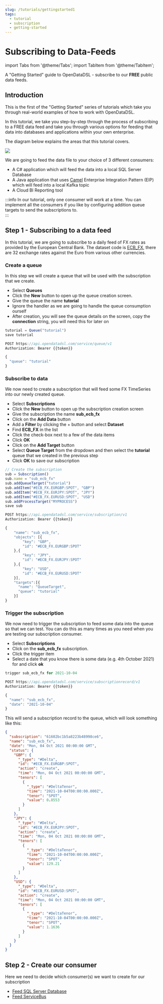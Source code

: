 ```yaml
---
slug: /tutorials/gettingstarted1
tags:
  - tutorial
  - subscription
  - getting-started
---
```

Subscribing to Data-Feeds
==========================================

import Tabs from '@theme/Tabs';
import TabItem from '@theme/TabItem';


A "Getting Started" guide to OpenDataDSL - subscribe to our **FREE** public data feeds.

## Introduction

This is the first of the "Getting Started" series of tutorials which take you through real-world examples of how to 
work with OpenDataDSL.

In this tutorial, we take you step-by-step through the process of subscribing to a FREE data feed and take you through
various options for feeding that data into databases and applications within your own enterprise. 

The diagram below explains the areas that this tutorial covers.

![](/img/tutorial/getting-started-1-overview.png)

We are going to feed the data file to your choice of 3 different consumers:
* A C# application which will feed the data into a local SQL Server Database
* A Java application that uses [Camel](https://camel.apache.org/) Enterprise Integration Pattern (EIP) which will feed into a local Kafka topic
* A Cloud BI Reporting tool

:::info
In our tutorial, only one consumer will work at a time. 
You can implement all the consumers if you like by configuring addition queue targets to send the subscriptions to.  
::: 

## Step 1 - Subscribing to a data feed

In this tutorial, we are going to subscribe to a daily feed of FX rates as provided by the European Central Bank. 
The dataset code is [ECB_FX](/docs/data/fx#ecb_fx), there are 32 exchange rates against the Euro from various other currencies.

### Create a queue

In this step we will create a queue that will be used with the subscription that we create.

<Tabs groupId="tool">
<TabItem value="portal" label="Web Portal" default>

* Select **Queues**
* Click the **New** button to open up the queue creation screen.
* Give the queue the name **tutorial**
* Ignore the handler as we are going to handle the queue consumption ourself
* After creation, you will see the queue details on the screen, copy the **connection** string, you will need this for later on


</TabItem>
<TabItem value="odsl" label="OpenDataDSL">

```js
tutorial = Queue("tutorial")
save tutorial
```

</TabItem>
<TabItem value="rest" label="REST API">

```js
POST https://api.opendatadsl.com/service/queue/v1
Authorization: Bearer {{token}}

{
  "queue": "tutorial"
}
```

</TabItem>
</Tabs>

### Subscribe to data

We now need to create a subscription that will feed some FX TimeSeries into our newly created queue.

<Tabs groupId="tool">
<TabItem value="portal" label="Web Portal" default>

* Select **Subscriptions**
* Click the **New** button to open up the subscription creation screen
* Give the subscription the name **sub_ecb_fx**
* Click on the **Add Data** button
* Add a **Filter** by clicking the + button and select **Dataset**
* Find **ECB_FX** in the list
* Click the check-box next to a few of the data items
* Click **OK**
* Click on the **Add Target** button
* Select **Queue Target** from the dropdown and then select the **tutorial** queue that we created in the previous step
* Click **OK** to save our subscription


</TabItem>
<TabItem value="odsl" label="OpenDataDSL">

```js
// Create the subscription
sub = Subscription()
sub.name = "sub_ecb_fx"
sub.addQueueTarget("tutorial")
sub.addItem("#ECB_FX.EURGBP:SPOT", "GBP")
sub.addItem("#ECB_FX.EURJPY:SPOT", "JPY")
sub.addItem("#ECB_FX.EURUSD:SPOT", "USD")
sub.addProcessTarget("MYPROCESS")
save sub
```

</TabItem>
<TabItem value="rest" label="REST API">

```js
POST https://api.opendatadsl.com/service/subscription/v1
Authorization: Bearer {{token}}

{
    "name": "sub_ecb_fx",
    "objects": [{
        "key": "GBP",
        "id": "#ECB_FX.EURGBP:SPOT"
    },{
        "key": "JPY",
        "id": "#ECB_FX.EURJPY:SPOT"
    },{
        "key": "USD",
        "id": "#ECB_FX.EURUSD:SPOT"
    }],
    "targets":[{
      "name": "QueueTarget",
      "queue": "tutorial"
    }]
}
```

</TabItem>
</Tabs>

### Trigger the subscription
We now need to trigger the subscription to feed some data into the queue so that we can test.
You can do this as many times as you need when you are testing our subscription consumer.

<Tabs groupId="tool">
<TabItem value="portal" label="Web Portal" default>

* Select **Subscriptions**
* Click on the **sub_ecb_fx** subscription.
* Click the trigger item
* Select a date that you know there is some data (e.g. 4th October 2021) for and click **ok**

</TabItem>
<TabItem value="odsl" label="OpenDataDSL">

```js
trigger sub_ecb_fx for 2021-10-04
```

</TabItem>
<TabItem value="rest" label="REST API">

```js
POST https://api.opendatadsl.com/service/subscriptionrecord/v1
Authorization: Bearer {{token}}

{
  "name": "sub_ecb_fx",
  "date": "2021-10-04"
}
```

</TabItem>
</Tabs>

This will send a subscription record to the queue, which will look something like this:

```json
{
  "subscription": "61602bc1b5a8223b48998ce6",
  "name": "sub_ecb_fx",
  "date": "Mon, 04 Oct 2021 00:00:00 GMT",
  "status": {
    "GBP": {
      "_type": "#Delta",
      "id": "#ECB_FX.EURGBP:SPOT",
      "action": "create",
      "time": "Mon, 04 Oct 2021 00:00:00 GMT",
      "tenors": [
        {
          "_type": "#DeltaTenor",
          "time": "2021-10-04T00:00:00.000Z",
          "tenor": "SPOT",
          "value": 0.8553
        }
      ]
    },
    "JPY": {
      "_type": "#Delta",
      "id": "#ECB_FX.EURJPY:SPOT",
      "action": "create",
      "time": "Mon, 04 Oct 2021 00:00:00 GMT",
      "tenors": [
        {
          "_type": "#DeltaTenor",
          "time": "2021-10-04T00:00:00.000Z",
          "tenor": "SPOT",
          "value": 129.21
        }
      ]
    },
    "USD": {
      "_type": "#Delta",
      "id": "#ECB_FX.EURUSD:SPOT",
      "action": "create",
      "time": "Mon, 04 Oct 2021 00:00:00 GMT",
      "tenors": [
        {
          "_type": "#DeltaTenor",
          "time": "2021-10-04T00:00:00.000Z",
          "tenor": "SPOT",
          "value": 1.1636
        }
      ]
    }
  }
}
```

## Step 2 - Create our consumer

Here we need to decide which consumer(s) we want to create for our subscription

* [Feed SQL Server Database](/docs/tutorials/gettingstarted1sql)
* [Feed ServiceBus](/docs/tutorials/gettingstarted1camel)

